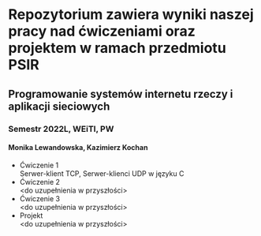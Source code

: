 ﻿# Repozytorium zawiera wyniki naszej pracy nad ćwiczeniami oraz projektem w ramach przedmiotu PSIR  
## Programowanie systemów internetu rzeczy i aplikacji sieciowych  
### Semestr 2022L, WEiTI, PW  
#### Monika Lewandowska, Kazimierz Kochan  

- Ćwiczenie 1  
Serwer-klient TCP, Serwer-klienci UDP w języku C  
- Ćwiczenie 2  
<do uzupełnienia w przyszłości>  
- Ćwiczenie 3  
<do uzupełnienia w przyszłości>  
- Projekt  
<do uzupełnienia w przyszłości>  